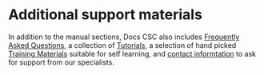 # Additional support materials

In addition to the manual sections, Docs CSC also includes [Frequently Asked Questions](faq/index.md),
a collection of [Tutorials](tutorials/index.md), a selection of hand picked
[Training Materials](training-material/index.md) suitable for self learning, and
[contact informtation](contact.md) to ask for support from our specialists.

